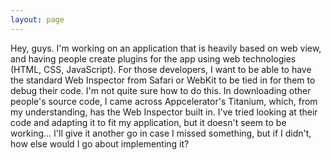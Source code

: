 ```yaml
---
layout: page
---
```


Hey, guys. I'm working on an application that is heavily based on web view, and having people create plugins for the app using web technologies (HTML, CSS, JavaScript). For those developers, I want to be able to have the standard Web Inspector from Safari or WebKit to be tied in for them to debug their code. I'm not quite sure how to do this. In downloading other people's source code, I came across Appcelerator's Titanium, which, from my understanding, has the Web Inspector built in. I've tried looking at their code and adapting it to fit my application, but it doesn't seem to be working... I'll give it another go in case I missed something, but if I didn't, how else would I go about implementing it?
